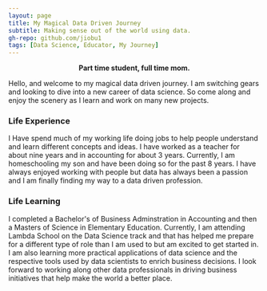 ```yaml
---
layout: page
title: My Magical Data Driven Journey
subtitle: Making sense out of the world using data.
gh-repo: github.com/jiobu1
tags: [Data Science, Educator, My Journey]
---
```


<p align="center"><strong>  Part time student, full time mom. </strong></p>

<p> Hello, and welcome to my magical data driven journey. I am switching gears and looking to dive into a new career of data science. So come along and enjoy the scenery as I learn and work on many new projects. </p>

<h3> Life Experience </h3>

<p> I Have spend much of my working life doing jobs to help people understand and learn different concepts and ideas. I have worked as a teacher for about nine years and in accounting for about 3 years. Currently, I am homeschooling my son and have been doing so for the past 8 years. I have always enjoyed working with people but data has always been a passion and I am finally finding my way to a data driven profession. </p>

<h3> Life Learning </h3>

<p> I completed a Bachelor's of Business Adminstration in Accounting and then a Masters of Science in Elementary Education. Currently, I am attending Lambda School on the Data Science track and that has helped me prepare for a different type of role than I am used to but am excited to get started in. I am also learning more practical applications of data science and the respective tools used by data scientists to enrich business decisions. I look forward to working along other data professionals in driving business initiatives that help make the world a better place.</p>
